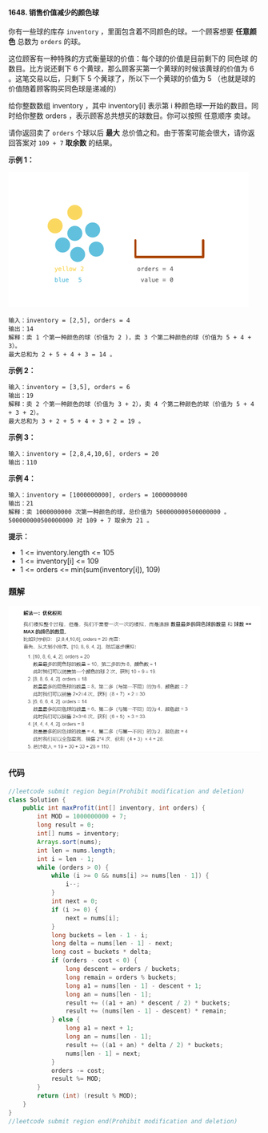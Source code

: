 #### 1648. 销售价值减少的颜色球

你有一些球的库存 `inventory` ，里面包含着不同颜色的球。一个顾客想要 **任意颜色** 总数为 `orders` 的球。

这位顾客有一种特殊的方式衡量球的价值：每个球的价值是目前剩下的 同色球 的数目。比方说还剩下 6 个黄球，那么顾客买第一个黄球的时候该黄球的价值为 6 。这笔交易以后，只剩下 5 个黄球了，所以下一个黄球的价值为 5 （也就是球的价值随着顾客购买同色球是递减的）

给你整数数组 inventory ，其中 inventory[i] 表示第 i 种颜色球一开始的数目。同时给你整数 orders ，表示顾客总共想买的球数目。你可以按照 任意顺序 卖球。

请你返回卖了 `orders` 个球以后 **最大** 总价值之和。由于答案可能会很大，请你返回答案对 `109 + 7` **取余数** 的结果。

**示例 1：**

![img](./images/销售价值减少的颜色球/1.gif)

```shell
输入：inventory = [2,5], orders = 4
输出：14
解释：卖 1 个第一种颜色的球（价值为 2 )，卖 3 个第二种颜色的球（价值为 5 + 4 + 3）。
最大总和为 2 + 5 + 4 + 3 = 14 。
```

**示例 2：**

```shell
输入：inventory = [3,5], orders = 6
输出：19
解释：卖 2 个第一种颜色的球（价值为 3 + 2），卖 4 个第二种颜色的球（价值为 5 + 4 + 3 + 2）。
最大总和为 3 + 2 + 5 + 4 + 3 + 2 = 19 。
```

**示例 3：**

```shell
输入：inventory = [2,8,4,10,6], orders = 20
输出：110
```

**示例 4：**

```shell
输入：inventory = [1000000000], orders = 1000000000
输出：21
解释：卖 1000000000 次第一种颜色的球，总价值为 500000000500000000 。 500000000500000000 对 109 + 7 取余为 21 。
```

**提示：**

* 1 <= inventory.length <= 105
* 1 <= inventory[i] <= 109
* 1 <= orders <= min(sum(inventory[i]), 109)

### 題解

![image-20210605102726672](./images/销售价值减少的颜色球/2.jpg)

### 代码

```java
//leetcode submit region begin(Prohibit modification and deletion)
class Solution {
    public int maxProfit(int[] inventory, int orders) {
        int MOD = 1000000000 + 7;
        long result = 0;
        int[] nums = inventory;
        Arrays.sort(nums);
        int len = nums.length;
        int i = len - 1;
        while (orders > 0) {
            while (i >= 0 && nums[i] >= nums[len - 1]) {
                i--;
            }
            int next = 0;
            if (i >= 0) {
                next = nums[i];
            }
            long buckets = len - 1 - i;
            long delta = nums[len - 1] - next;
            long cost = buckets * delta;
            if (orders - cost < 0) {
                long descent = orders / buckets;
                long remain = orders % buckets;
                long a1 = nums[len - 1] - descent + 1;
                long an = nums[len - 1];
                result += ((a1 + an) * descent / 2) * buckets;
                result += (nums[len - 1] - descent) * remain;
            } else {
                long a1 = next + 1;
                long an = nums[len - 1];
                result += ((a1 + an) * delta / 2) * buckets;
                nums[len - 1] = next;
            }
            orders -= cost;
            result %= MOD;
        }
        return (int) (result % MOD);
    }
}
//leetcode submit region end(Prohibit modification and deletion)

```

